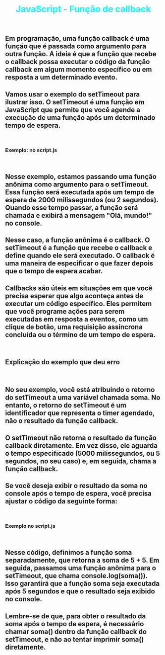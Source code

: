 # <div align="center" style="color:Cyan; font-weight:bold;"> JavaScript - Função de callback</div>
<br>


## Em programação, uma função callback é uma função que é passada como argumento para outra função. A ideia é que a função que recebe o callback possa executar o código da função callback em algum momento específico ou em resposta a um determinado evento.

## Vamos usar o exemplo do setTimeout para ilustrar isso. O setTimeout é uma função em JavaScript que permite que você agende a execução de uma função após um determinado tempo de espera.
<br>

### Exemplo: no script.js
<br>

## Nesse exemplo, estamos passando uma função anônima como argumento para o setTimeout. Essa função será executada após um tempo de espera de 2000 milissegundos (ou 2 segundos). Quando esse tempo passar, a função será chamada e exibirá a mensagem "Olá, mundo!" no console.

## Nesse caso, a função anônima é o callback. O setTimeout é a função que recebe o callback e define quando ele será executado. O callback é uma maneira de especificar o que fazer depois que o tempo de espera acabar.

## Callbacks são úteis em situações em que você precisa esperar que algo aconteça antes de executar um código específico. Eles permitem que você programe ações para serem executadas em resposta a eventos, como um clique de botão, uma requisição assíncrona concluída ou o término de um tempo de espera.
<br>

## Explicação do exemplo que deu erro
<br>

## No seu exemplo, você está atribuindo o retorno do setTimeout a uma variável chamada soma. No entanto, o retorno do setTimeout é um identificador que representa o timer agendado, não o resultado da função callback.

## O setTimeout não retorna o resultado da função callback diretamente. Em vez disso, ele aguarda o tempo especificado (5000 milissegundos, ou 5 segundos, no seu caso) e, em seguida, chama a função callback.

## Se você deseja exibir o resultado da soma no console após o tempo de espera, você precisa ajustar o código da seguinte forma:
<br>

### Exemplo no script.js
<br>

## Nesse código, definimos a função soma separadamente, que retorna a soma de 5 + 5. Em seguida, passamos uma função anônima para o setTimeout, que chama console.log(soma()). Isso garantirá que a função soma seja executada após 5 segundos e que o resultado seja exibido no console.

## Lembre-se de que, para obter o resultado da soma após o tempo de espera, é necessário chamar soma() dentro da função callback do setTimeout, e não ao tentar imprimir soma() diretamente.

